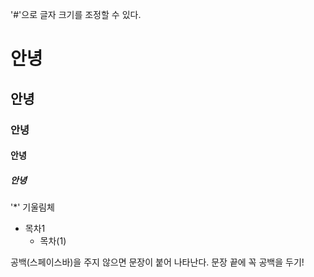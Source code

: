 '#'으로 글자 크기를 조정할 수 있다.  
# 안녕  
## 안녕  
### 안녕  
#### 안녕  
##### 안녕  
  
'*' 기울림체  
  
* 목차1  
  * 목차(1)  
    
공백(스페이스바)을 주지 않으면 문장이 붙어 나타난다.
문장 끝에 꼭 공백을 두기!

